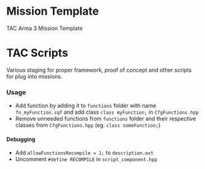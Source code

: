 # Mission Template

TAC Arma 3 Mission Template

# TAC Scripts

Various staging for proper framework, proof of concept and other scripts for plug into missions.

### Usage

- Add function by adding it to `functions` folder with name `fn_myFunction.sqf` and add class `class myFunction;` in `CfgFunctions.hpp`
- Remove unneeded functions from `functions` folder and their respective classes from `CfgFunctions.hpp` (eg. `class someFunction;`)

#### Debugging

- Add `allowFunctionsRecompile = 1;` to `description.ext`
- Uncomment `#define RECOMPILE` in `script_component.hpp`
